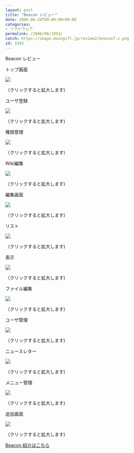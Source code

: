 ```yaml
---
layout: post
title: "Beacon レビュー"
date: 2006-06-24T09:00:00+09:00
categories:
- ソフトウェア
permalink: /2006/06/1953/
catch: https://image.moongift.jp/review2/beacon7.s.png
id: 1943
---
```

Beacon レビュー  
<!--more-->

トップ画面

  

[![](https://image.moongift.jp/review2/beacon1.s.png)](https://image.moongift.jp/review2/beacon1.png)  
  
（クリックすると拡大します)

  

ユーザ登録

  

[![](https://image.moongift.jp/review2/beacon2.s.png)](https://image.moongift.jp/review2/beacon2.png)  
  
（クリックすると拡大します)

  

権限管理

  

[![](https://image.moongift.jp/review2/beacon3.s.png)](https://image.moongift.jp/review2/beacon3.png)  
  
（クリックすると拡大します)

  

Wiki編集

  

[![](https://image.moongift.jp/review2/beacon4.s.png)](https://image.moongift.jp/review2/beacon4.png)  
  
（クリックすると拡大します)

  

編集画面

  

[![](https://image.moongift.jp/review2/beacon5.s.png)](https://image.moongift.jp/review2/beacon5.png)  
  
（クリックすると拡大します)

  

リスト

  

[![](https://image.moongift.jp/review2/beacon6.s.png)](https://image.moongift.jp/review2/beacon6.png)  
  
（クリックすると拡大します)

  

表示

  

[![](https://image.moongift.jp/review2/beacon7.s.png)](https://image.moongift.jp/review2/beacon7.png)  
  
（クリックすると拡大します)

  

ファイル編集

  

[![](https://image.moongift.jp/review2/beacon8.s.png)](https://image.moongift.jp/review2/beacon8.png)  
  
（クリックすると拡大します)

  

ユーザ管理

  

[![](https://image.moongift.jp/review2/beacon9.s.png)](https://image.moongift.jp/review2/beacon9.png)  
  
（クリックすると拡大します)

  

ニュースレター

  

[![](https://image.moongift.jp/review2/beacon10.s.png)](https://image.moongift.jp/review2/beacon10.png)  
  
（クリックすると拡大します)

  

メニュー管理

  

[![](https://image.moongift.jp/review2/beacon11.s.png)](https://image.moongift.jp/review2/beacon11.png)  
  
（クリックすると拡大します)

  

追加画面

  

[![](https://image.moongift.jp/review2/beacon12.s.png)](https://image.moongift.jp/review2/beacon12.png)  
  
（クリックすると拡大します)

  

[Beacon 紹介はこちら](http://oss.moongift.jp/intro/i-1952.html)

